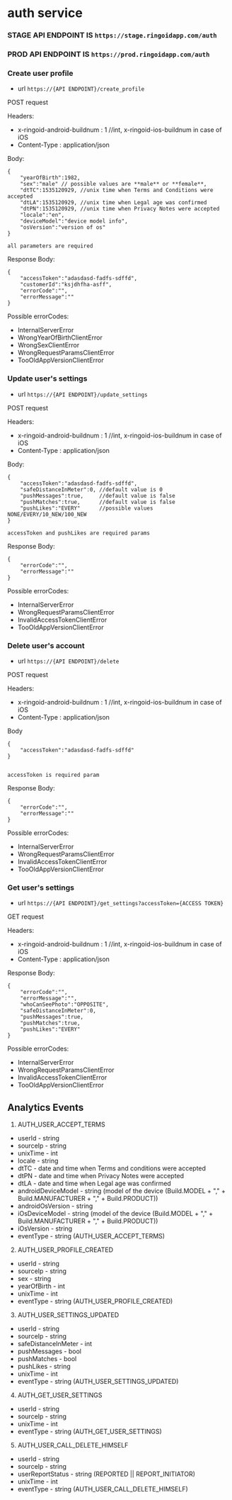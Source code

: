# auth service

### STAGE API ENDPOINT IS ``https://stage.ringoidapp.com/auth``
### PROD API ENDPOINT IS ``https://prod.ringoidapp.com/auth``


### Create user profile

* url ``https://{API ENDPOINT}/create_profile``

POST request

Headers:

* x-ringoid-android-buildnum : 1       //int, x-ringoid-ios-buildnum in case of iOS
* Content-Type : application/json

Body:

    {
        "yearOfBirth":1982,
        "sex":"male" // possible values are **male** or **female**,
        "dtTC":1535120929, //unix time when Terms and Conditions were accepted
        "dtLA":1535120929, //unix time when Legal age was confirmed
        "dtPN":1535120929, //unix time when Privacy Notes were accepted
        "locale":"en",
        "deviceModel":"device model info",
        "osVersion":"version of os"
    }
    
    all parameters are required
    
 Response Body:
 
    {
        "accessToken":"adasdasd-fadfs-sdffd",
        "customerId":"ksjdhfha-asff",
        "errorCode":"",
        "errorMessage":""
    }
    
Possible errorCodes:

* InternalServerError
* WrongYearOfBirthClientError
* WrongSexClientError
* WrongRequestParamsClientError
* TooOldAppVersionClientError

### Update user's settings

* url ``https://{API ENDPOINT}/update_settings``

POST request

Headers:

* x-ringoid-android-buildnum : 1       //int, x-ringoid-ios-buildnum in case of iOS
* Content-Type : application/json

Body:

    {
        "accessToken":"adasdasd-fadfs-sdffd",
        "safeDistanceInMeter":0, //default value is 0
        "pushMessages":true,     //default value is false
        "pushMatches":true,      //default value is false
        "pushLikes":"EVERY"      //possible values NONE/EVERY/10_NEW/100_NEW 
    }
    
    accessToken and pushLikes are required params
    
 Response Body:
 
    {
        "errorCode":"",
        "errorMessage":""
    }
    
Possible errorCodes:

* InternalServerError
* WrongRequestParamsClientError
* InvalidAccessTokenClientError
* TooOldAppVersionClientError

### Delete user's account

* url ``https://{API ENDPOINT}/delete``

POST request

Headers:

* x-ringoid-android-buildnum : 1       //int, x-ringoid-ios-buildnum in case of iOS
* Content-Type : application/json

Body

    {
        "accessToken":"adasdasd-fadfs-sdffd"
    }

    
    accessToken is required param
    
 Response Body:
 
    {
        "errorCode":"",
        "errorMessage":""
    }
    
Possible errorCodes:

* InternalServerError
* WrongRequestParamsClientError
* InvalidAccessTokenClientError
* TooOldAppVersionClientError

### Get user's settings

* url ``https://{API ENDPOINT}/get_settings?accessToken={ACCESS TOKEN}``

GET request

Headers:

* x-ringoid-android-buildnum : 1       //int, x-ringoid-ios-buildnum in case of iOS
* Content-Type : application/json

 Response Body:
 
    {
        "errorCode":"",
        "errorMessage":"",
        "whoCanSeePhoto":"OPPOSITE", 
        "safeDistanceInMeter":0,
        "pushMessages":true,
        "pushMatches":true,
        "pushLikes":"EVERY"
    }
    
Possible errorCodes:

* InternalServerError
* WrongRequestParamsClientError
* InvalidAccessTokenClientError
* TooOldAppVersionClientError

## Analytics Events

1. AUTH_USER_ACCEPT_TERMS

* userId - string
* sourceIp - string
* unixTime - int
* locale - string
* dtTC - date and time when Terms and conditions were accepted
* dtPN - date and time when Privacy Notes were accepted
* dtLA - date and time when Legal age was confirmed
* androidDeviceModel - string (model of the device (Build.MODEL + "," + Build.MANUFACTURER + "," + Build.PRODUCT))
* androidOsVersion - string
* iOsDeviceModel - string (model of the device (Build.MODEL + "," + Build.MANUFACTURER + "," + Build.PRODUCT))
* iOsVersion - string
* eventType - string (AUTH_USER_ACCEPT_TERMS)


2. AUTH_USER_PROFILE_CREATED

* userId - string
* sourceIp - string
* sex - string
* yearOfBirth - int
* unixTime - int
* eventType - string (AUTH_USER_PROFILE_CREATED)

3. AUTH_USER_SETTINGS_UPDATED

* userId - string
* sourceIp - string
* safeDistanceInMeter - int
* pushMessages - bool
* pushMatches - bool
* pushLikes - string
* unixTime - int
* eventType - string (AUTH_USER_SETTINGS_UPDATED)

4. AUTH_GET_USER_SETTINGS

* userId - string
* sourceIp - string
* unixTime - int
* eventType - string (AUTH_GET_USER_SETTINGS)


5. AUTH_USER_CALL_DELETE_HIMSELF

* userId - string
* sourceIp - string
* userReportStatus - string (REPORTED || REPORT_INITIATOR)
* unixTime - int
* eventType - string (AUTH_USER_CALL_DELETE_HIMSELF)

